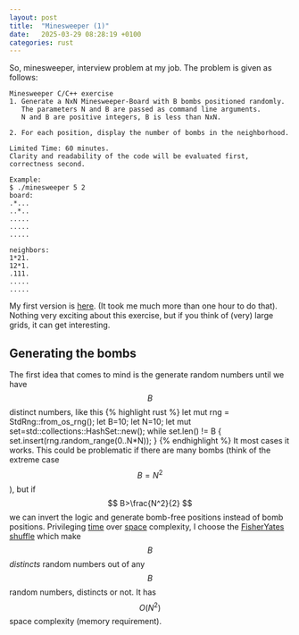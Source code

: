 ```yaml
---
layout: post
title:  "Minesweeper (1)"
date:   2025-03-29 08:28:19 +0100
categories: rust 
---
```


So, minesweeper, interview problem at my job.
The problem is given as follows:

```
Minesweeper C/C++ exercise
1. Generate a NxN Minesweeper-Board with B bombs positioned randomly.
   The parameters N and B are passed as command line arguments.
   N and B are positive integers, B is less than NxN.
  
2. For each position, display the number of bombs in the neighborhood.

Limited Time: 60 minutes.
Clarity and readability of the code will be evaluated first, correctness second.

Example:
$ ./minesweeper 5 2
board:
.*...
..*..
.....
.....
.....

neighbors:
1*21.
12*1.
.111.
.....
.....
```
My first version is [here](https://github.com/Julien5/sandbox/blob/ae61a93e049e00a3115cbebe63aea0640fe2a147/test/rust/minesweeper/src/main.rs). (It took me much more than one hour to do that). Nothing very exciting about this exercise, but if you think of (very) large grids, it can get interesting. 

## Generating the bombs

The first idea that comes to mind is the generate random numbers until we have $$B$$ distinct numbers, like this
{% highlight rust %}
		let mut rng = StdRng::from_os_rng();
		let B=10;
		let N=10;
		let mut set=std::collections::HashSet::new();
		while set.len() != B {
			set.insert(rng.random_range(0..N*N));
		}
{% endhighlight %}
It most cases it works. This could be problematic if there are many bombs (think of the extreme case $$B=N^2$$), but if $$ B>\frac{N^2}{2} $$ we can invert the logic and generate bomb-free positions instead of bomb positions. Privileging [time](https://en.wikipedia.org/wiki/Time_complexity) over [space](https://en.wikipedia.org/wiki/Space_complexity) complexity, I choose the [FisherYates shuffle](https://en.wikipedia.org/wiki/Fisher%E2%80%93Yates_shuffle) which make $$B$$ *distincts* random numbers out of any $$B$$ random numbers, distincts or not. It has $$O(N^2)$$ space complexity (memory requirement). 






